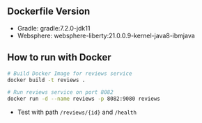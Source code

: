 ## Dockerfile Version
- Gradle: gradle:7.2.0-jdk11
- Websphere: websphere-liberty:21.0.0.9-kernel-java8-ibmjava

## How to run with Docker

```bash
# Build Docker Image for reviews service
docker build -t reviews .

# Run reviews service on port 8082
docker run -d --name reviews -p 8082:9080 reviews
```
* Test with path `/reviews/{id}` and `/health`
